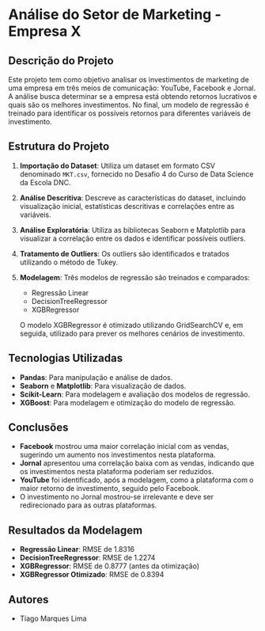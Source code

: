 # Análise do Setor de Marketing - Empresa X

## Descrição do Projeto

Este projeto tem como objetivo analisar os investimentos de marketing de uma empresa em três meios de comunicação: YouTube, Facebook e Jornal. A análise busca determinar se a empresa está obtendo retornos lucrativos e quais são os melhores investimentos. No final, um modelo de regressão é treinado para identificar os possíveis retornos para diferentes variáveis de investimento.

## Estrutura do Projeto

1. **Importação do Dataset**: Utiliza um dataset em formato CSV denominado `MKT.csv`, fornecido no Desafio 4 do Curso de Data Science da Escola DNC.
   
2. **Análise Descritiva**: Descreve as características do dataset, incluindo visualização inicial, estatísticas descritivas e correlações entre as variáveis.
   
3. **Análise Exploratória**: Utiliza as bibliotecas Seaborn e Matplotlib para visualizar a correlação entre os dados e identificar possíveis outliers.
   
4. **Tratamento de Outliers**: Os outliers são identificados e tratados utilizando o método de Tukey.

5. **Modelagem**: Três modelos de regressão são treinados e comparados:
   - Regressão Linear
   - DecisionTreeRegressor
   - XGBRegressor
   
   O modelo XGBRegressor é otimizado utilizando GridSearchCV e, em seguida, utilizado para prever os melhores cenários de investimento.

## Tecnologias Utilizadas

- **Pandas**: Para manipulação e análise de dados.
- **Seaborn** e **Matplotlib**: Para visualização de dados.
- **Scikit-Learn**: Para modelagem e avaliação dos modelos de regressão.
- **XGBoost**: Para modelagem e otimização do modelo de regressão.

## Conclusões

* **Facebook** mostrou uma maior correlação inicial com as vendas, sugerindo um aumento nos investimentos nesta plataforma.
* **Jornal** apresentou uma correlação baixa com as vendas, indicando que os investimentos nesta plataforma poderiam ser reduzidos.
* **YouTube** foi identificado, após a modelagem, como a plataforma com o maior retorno de investimento, seguido pelo Facebook.
* O investimento no Jornal mostrou-se irrelevante e deve ser redirecionado para as outras plataformas.

## Resultados da Modelagem

* **Regressão Linear**: RMSE de 1.8316
* **DecisionTreeRegressor**: RMSE de 1.2274
* **XGBRegressor**: RMSE de 0.8777 (antes da otimização)
* **XGBRegressor Otimizado**: RMSE de 0.8394

## Autores
* Tiago Marques Lima
